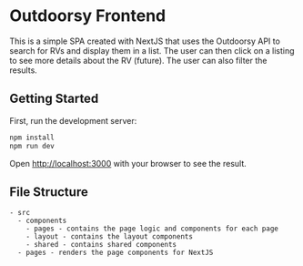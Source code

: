 # Outdoorsy Frontend 

This is a simple SPA created with NextJS that uses the Outdoorsy API to search for RVs and display them in a list. The user can then click on a listing to see more details about the RV (future). The user can also filter the results.

## Getting Started

First, run the development server:

```bash
npm install
npm run dev
```

Open [http://localhost:3000](http://localhost:3000) with your browser to see the result.

## File Structure
```
- src
  - components
    - pages - contains the page logic and components for each page
    - layout - contains the layout components
    - shared - contains shared components
  - pages - renders the page components for NextJS
 ```
